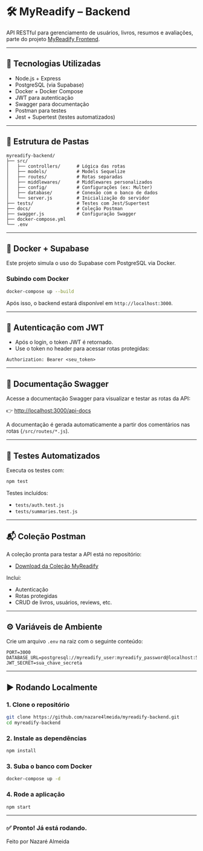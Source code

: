 # 🛠️ MyReadify – Backend

API RESTful para gerenciamento de usuários, livros, resumos e avaliações, parte do projeto [MyReadify Frontend](https://github.com/nazare4lmeida/myreadify-frontend).

---

## 🧰 Tecnologias Utilizadas

- Node.js + Express
- PostgreSQL (via Supabase)
- Docker + Docker Compose
- JWT para autenticação
- Swagger para documentação
- Postman para testes
- Jest + Supertest (testes automatizados)

---

## 📂 Estrutura de Pastas

```
myreadify-backend/
├── src/
│   ├── controllers/      # Lógica das rotas
│   ├── models/           # Models Sequelize
│   ├── routes/           # Rotas separadas
│   ├── middlewares/      # Middlewares personalizados
│   ├── config/           # Configurações (ex: Multer)
│   ├── database/         # Conexão com o banco de dados
│   └── server.js         # Inicialização do servidor
├── tests/                # Testes com Jest/Supertest
├── docs/                 # Coleção Postman
├── swagger.js            # Configuração Swagger
├── docker-compose.yml
└── .env
```

---

## 🐳 Docker + Supabase

Este projeto simula o uso do Supabase com PostgreSQL via Docker.

### Subindo com Docker

```bash
docker-compose up --build
```

Após isso, o backend estará disponível em `http://localhost:3000`.

---

## 🔐 Autenticação com JWT

- Após o login, o token JWT é retornado.
- Use o token no header para acessar rotas protegidas:

```
Authorization: Bearer <seu_token>
```

---

## 📄 Documentação Swagger

Acesse a documentação Swagger para visualizar e testar as rotas da API:

👉 [http://localhost:3000/api-docs](http://localhost:3000/api-docs)

A documentação é gerada automaticamente a partir dos comentários nas rotas (`/src/routes/*.js`).

---

## 🧪 Testes Automatizados

Executa os testes com:

```bash
npm test
```

Testes incluídos:

- `tests/auth.test.js`
- `tests/summaries.test.js`

---

## 📬 Coleção Postman

A coleção pronta para testar a API está no repositório:

- [Download da Coleção MyReadify](./docs/MyReadify-Backend.postman_collection.json)

Inclui:

- Autenticação
- Rotas protegidas
- CRUD de livros, usuários, reviews, etc.

---

## ⚙️ Variáveis de Ambiente

Crie um arquivo `.env` na raiz com o seguinte conteúdo:

```
PORT=3000
DATABASE_URL=postgresql://myreadify_user:myreadify_password@localhost:5432/myreadify_db
JWT_SECRET=sua_chave_secreta
```

---

## ▶️ Rodando Localmente

### 1. Clone o repositório

```bash
git clone https://github.com/nazare4lmeida/myreadify-backend.git
cd myreadify-backend
```

### 2. Instale as dependências

```bash
npm install
```

### 3. Suba o banco com Docker

```bash
docker-compose up -d
```

### 4. Rode a aplicação

```bash
npm start
```

---

### ✅ Pronto! Já está rodando.

Feito por Nazaré Almeida
